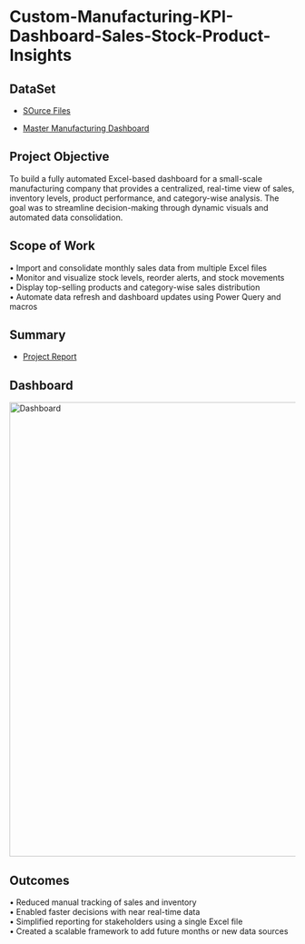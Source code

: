 # Custom-Manufacturing-KPI-Dashboard-Sales-Stock-Product-Insights
## DataSet
- <a href="https://github.com/rakhimathur791/Custom-Manufacturing-KPI-Dashboard-Sales-Stock-Product-Insights/blob/main/Source%20files.zip">SOurce Files</a>

- <a href="https://github.com/rakhimathur791/Custom-Manufacturing-KPI-Dashboard-Sales-Stock-Product-Insights/blob/main/Custom_Mfg_Dashboard_Project.xlsm">Master Manufacturing Dashboard</a>
## Project Objective
To build a fully automated Excel-based dashboard for a small-scale manufacturing company that provides a centralized, real-time view of sales, inventory levels, product performance, and category-wise analysis. The goal was to streamline decision-making through dynamic visuals and automated data consolidation.

## Scope of Work
•	Import and consolidate monthly sales data from multiple Excel files  
•	Monitor and visualize stock levels, reorder alerts, and stock movements  
•	Display top-selling products and category-wise sales distribution  
•	Automate data refresh and dashboard updates using Power Query and macros  

## Summary
- <a href="https://github.com/rakhimathur791/Custom-Manufacturing-KPI-Dashboard-Sales-Stock-Product-Insights/blob/main/Project%20Report.pdf">Project Report</a>

## Dashboard
<img width="1875" height="800" alt="Dashboard" src="https://github.com/user-attachments/assets/d4b769c9-3184-4081-8a02-5d3663bc09a3" />

## Outcomes
•	Reduced manual tracking of sales and inventory  
•	Enabled faster decisions with near real-time data  
•	Simplified reporting for stakeholders using a single Excel file  
•	Created a scalable framework to add future months or new data sources  

